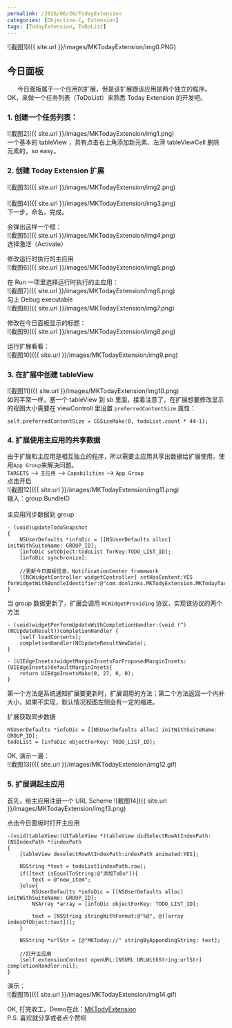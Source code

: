 ```yaml
---
permalink: /2016/06/20/TodayExtension
categories: [Objective-C, Extension]
tags: [TodayExtension, ToDoList]
---
```

![截图1]({{ site.url }}/images/MKTodayExtension/img0.PNG)

## 今日面板
&nbsp;&nbsp;&nbsp;&nbsp;&nbsp;&nbsp;今日面板属于一个应用的扩展，但是该扩展跟该应用是两个独立的程序。OK，来做一个任务列表（ToDoList）来熟悉 Today Extension 的开发吧。

### 1. 创建一个任务列表：
![截图2]({{ site.url }}/images/MKTodayExtension/img1.png)
<br>
一个基本的 tableView ，具有点击右上角添加新元素、左滑 tableViewCell 删除元素的，so easy。

### 2. 创建 Today Extension 扩展
![截图3]({{ site.url }}/images/MKTodayExtension/img2.png)
<br>
<br>
![截图4]({{ site.url }}/images/MKTodayExtension/img3.png)
<br>
下一步，命名，完成。
<br>

会弹出这样一个框：
<br>
![截图5]({{ site.url }}/images/MKTodayExtension/img4.png)
<br>
选择激活（Activate）
<br>

修改运行时执行的主应用
<br>
![截图6]({{ site.url }}/images/MKTodayExtension/img5.png)
<br>

在 Run 一项里选择运行时执行的主应用：<br>
![截图7]({{ site.url }}/images/MKTodayExtension/img6.png)
<br>
勾上 Debug executable <br> 
![截图8]({{ site.url }}/images/MKTodayExtension/img7.png)
<br>

修改在今日面板显示的标题：
<br>
![截图9]({{ site.url }}/images/MKTodayExtension/img8.png)
<br>

运行扩展看看：
<br>
![截图10]({{ site.url }}/images/MKTodayExtension/img9.png)
<br>


### 3. 在扩展中创建 tableView
![截图11]({{ site.url }}/images/MKTodayExtension/img10.png)
<br>
如同平常一样，塞一个 tableView 到 sb 里面，接着注意了，在扩展想要修改显示的视图大小需要在 viewControll 里设置 `preferredContentSize` 属性：

~~~objc
self.preferredContentSize = CGSizeMake(0, todoList.count * 44-1);
~~~

### 4. 扩展使用主应用的共享数据
由于扩展和主应用是相互独立的程序，所以需要主应用共享出数据给扩展使用，使用`App Group`来解决问题。
<br>
`TARGETS` ——> `主应用` ——> `Capabilities` ——> `App Group`
<br>
点击开启
<br>
![截图12]({{ site.url }}/images/MKTodayExtension/img11.png)
<br>
输入：group.BundleID
<br>
<br>
主应用同步数据到 group

~~~objc
- (void)updateTodoSnapshot
{
    NSUserDefaults *infoDic = [[NSUserDefaults alloc] initWithSuiteName: GROUP_ID];
    [infoDic setObject:todoList forKey:TODO_LIST_ID];
    [infoDic synchronize];
    
    //更新今日面板信息，NotificationCenter framework
    [[NCWidgetController widgetController] setHasContent:YES forWidgetWithBundleIdentifier:@"com.donlinks.MKTodyExtension.MKTodayTarget"];
}
~~~

当 group 数据更新了，扩展会调用 `NCWidgetProviding` 协议，实现该协议的两个方法

~~~objc
- (void)widgetPerformUpdateWithCompletionHandler:(void (^)(NCUpdateResult))completionHandler {
    [self loadContents];
    completionHandler(NCUpdateResultNewData);
}

- (UIEdgeInsets)widgetMarginInsetsForProposedMarginInsets:(UIEdgeInsets)defaultMarginInsets{
    return UIEdgeInsetsMake(0, 27, 0, 0);
}
~~~
第一个方法是系统通知扩展要更新时，扩展调用的方法；第二个方法返回一个内补大小，如果不实现，默认情况视图左侧会有一定的缩进。
<br>

扩展获取同步数据

~~~objc
NSUserDefaults *infoDic = [[NSUserDefaults alloc] initWithSuiteName: GROUP_ID];
todoList = [infoDic objectForKey: TODO_LIST_ID];
~~~

OK, 演示一遍：
<br>
![截图13]({{ site.url }}/images/MKTodayExtension/img12.gif)
<br>

### 5. 扩展调起主应用
首先，给主应用注册一个 URL Scheme
![截图14]({{ site.url }}/images/MKTodayExtension/img13.png)
<br>

点击今日面板时打开主应用

~~~objc
-(void)tableView:(UITableView *)tableView didSelectRowAtIndexPath:(NSIndexPath *)indexPath
{
    [tableView deselectRowAtIndexPath:indexPath animated:YES];
    
    NSString *text = todoList[indexPath.row];
    if([text isEqualToString:@"添加ToDo"]){
        text = @"new_item";
    }else{
        NSUserDefaults *infoDic = [[NSUserDefaults alloc] initWithSuiteName: GROUP_ID];
        NSArray *array = [infoDic objectForKey: TODO_LIST_ID];
        
        text = [NSString stringWithFormat:@"%@", @([array indexOfObject:text])];
    }
    
    NSString *urlStr = [@"MKToday://" stringByAppendingString: text];
    
    //打开主应用
    [self.extensionContext openURL:[NSURL URLWithString:urlStr] completionHandler:nil];
}
~~~

演示：
<br>
![截图15]({{ site.url }}/images/MKTodayExtension/img14.gif)
<br>

OK, 打完收工，Demo在此：[MKTodyExtension](https://github.com/monkey19911021/MKTodyExtension)
<br>
P.S. 喜欢就分享或者点个赞呗


<!-- 多说评论框 start -->
<div class="ds-thread" data-thread-key="TodayExtension" data-title="iOS 的异常处理" data-url="http://mkapple.cn/2016/06/20/TodayExtension"></div>
<!-- 多说评论框 end -->
<!-- 多说公共JS代码 start (一个网页只需插入一次) -->
<script type="text/javascript">
var duoshuoQuery = {short_name:"mkapple"};
	(function() {
		var ds = document.createElement('script');
		ds.type = 'text/javascript';ds.async = true;
		ds.src = (document.location.protocol == 'https:' ? 'https:' : 'http:') + '//static.duoshuo.com/embed.js';
		ds.charset = 'UTF-8';
		(document.getElementsByTagName('head')[0] 
		 || document.getElementsByTagName('body')[0]).appendChild(ds);
	})();
	</script>
<!-- 多说公共JS代码 end -->